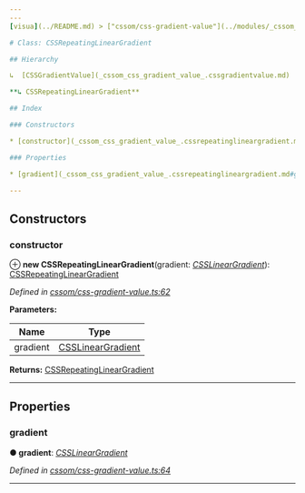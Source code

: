 ```yaml
---
---
[visua](../README.md) > ["cssom/css-gradient-value"](../modules/_cssom_css_gradient_value_.md) > [CSSRepeatingLinearGradient](../classes/_cssom_css_gradient_value_.cssrepeatinglineargradient.md)

# Class: CSSRepeatingLinearGradient

## Hierarchy

↳  [CSSGradientValue](_cssom_css_gradient_value_.cssgradientvalue.md)

**↳ CSSRepeatingLinearGradient**

## Index

### Constructors

* [constructor](_cssom_css_gradient_value_.cssrepeatinglineargradient.md#constructor)

### Properties

* [gradient](_cssom_css_gradient_value_.cssrepeatinglineargradient.md#gradient)

---
```


## Constructors

<a id="constructor"></a>

###  constructor

⊕ **new CSSRepeatingLinearGradient**(gradient: *[CSSLinearGradient](_cssom_css_gradient_value_.csslineargradient.md)*): [CSSRepeatingLinearGradient](_cssom_css_gradient_value_.cssrepeatinglineargradient.md)

*Defined in [cssom/css-gradient-value.ts:62](https://github.com/umbopepato/visua/blob/221e6a0/src/cssom/css-gradient-value.ts#L62)*

**Parameters:**

| Name | Type |
| ------ | ------ |
| gradient | [CSSLinearGradient](_cssom_css_gradient_value_.csslineargradient.md) |

**Returns:** [CSSRepeatingLinearGradient](_cssom_css_gradient_value_.cssrepeatinglineargradient.md)

___

## Properties

<a id="gradient"></a>

###  gradient

**● gradient**: *[CSSLinearGradient](_cssom_css_gradient_value_.csslineargradient.md)*

*Defined in [cssom/css-gradient-value.ts:64](https://github.com/umbopepato/visua/blob/221e6a0/src/cssom/css-gradient-value.ts#L64)*

___

